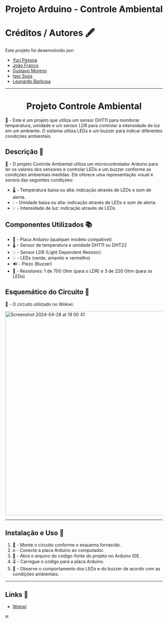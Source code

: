 <div align="center">
            <h1>Projeto Arduino - Controle Ambiental</h1>  
</div>

# Créditos / Autores 🖋️
Este projeto foi desenvolvido por:
* [Yuri Pessoa](https://github.com/yurisilpess)
* [João Franco](https://github.com/jota0802)
* [Gustavo Moreno](https://github.com/gus7a2005)
* [Igor Soos](https://github.com/igor-soos)
* [Leonardo Barbosa](https://github.com/LeonBarbosa)

------------

<div align="center">
            <h1>Projeto Controle Ambiental</h1>  
</div>

📌 - Este é um projeto que utiliza um sensor DHT11 para monitorar temperatura, umidade e um sensor LDR para controlar a intensidade de luz em um ambiente. O sistema utiliza LEDs e um buzzer para indicar diferentes condições ambientais.

## Descrição 📝

📃 - O projeto Controle Ambiental utiliza um microcontrolador Arduino para ler os valores dos sensores e controlar LEDs e um buzzer conforme as condições ambientais medidas. Ele oferece uma representação visual e sonora das seguintes condições:

- 🌡️ - Temperatura baixa ou alta: indicação através de LEDs e som de alerta.
- 💧 - Umidade baixa ou alta: indicação através de LEDs e som de alerta.
- 💡 - Intensidade de luz: indicação através de LEDs.

## Componentes Utilizados 📚

- 🔌 - Placa Arduino (qualquer modelo compatível)
- 🌡️ - Sensor de temperatura e umidade DHT11 ou DHT22
- 💡 - Sensor LDR (Light Dependent Resistor)
- 💡 - LEDs (verde, amarelo e vermelho)
- 🔊 - Piezo (Buzzer)
- 🔧 - Resistores: 1 de 700 Ohm (para o LDR) e 3 de 220 Ohm (para os LEDs)

## Esquemático do Circuito 📐

🔎 - O circuito utilizado no Wokwi:

<img width="652" alt="Screenshot 2024-04-28 at 19 00 41" src="https://github.com/yurisilpess/arduinohum/assets/99032447/7706c5b6-1d4d-45c1-b1b6-046eb6306ecc">


-----------


## Instalação e Uso 🔨 

1. 🔧 - Monte o circuito conforme o esquema fornecido.
2. 🔛 - Conecte a placa Arduino ao computador.
3. 📂 - Abra o arquivo do código-fonte do projeto no Arduino IDE.
4. ⏳ - Carregue o código para a placa Arduino.
5. 👀 - Observe o comportamento dos LEDs e do buzzer de acordo com as condições ambientais.

--------------

## Links 🔗
- [Wokwi](https://wokwi.com/projects/395475883964931073)

🔚
